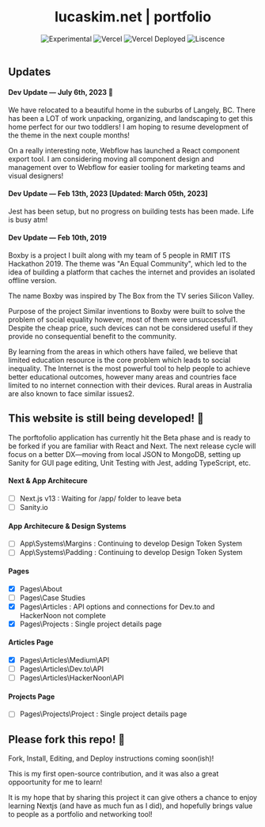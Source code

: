 
<div align="center">
  <h1>lucaskim.net | portfolio</h1>
  <p></p>
  <img src="https://img.shields.io/badge/stability-beta-blue.svg" alt="Experimental">
  <img src="https://vercelbadge.vercel.app/api/atlamors/portfolio-theme" alt="Vercel">
  <img src="https://therealsujitk-vercel-badge.vercel.app/?app=portfolio-theme-jqe0jhmif-atlamors.vercel.app" alt="Vercel Deployed">
  <img src="https://img.shields.io/github/license/atlamors/portfolio-theme" alt="Liscence">
  <br><br>
</div>

## Updates
#### Dev Update — July 6th, 2023 🥰
We have relocated to a beautiful home in the suburbs of Langely, BC. There has been a LOT of work unpacking, organizing, and landscaping to get this home perfect for our two toddlers! I am hoping to resume development of the theme in the next couple months!

On a really interesting note, Webflow has launched a React component export tool. I am considering moving all component design and management over to Webflow for easier tooling for marketing teams and visual designers! 
#### Dev Update — Feb 13th, 2023 [Updated: March 05th, 2023]
Jest has been setup, but no progress on building tests has been made. Life is busy atm! 
#### Dev Update — Feb 10th, 2019
Boxby is a project I built along with my team of 5 people in RMIT ITS Hackathon 2019. The theme was "An Equal Community", which led to the idea of building a platform that caches the internet and provides an isolated offline version.

The name Boxby was inspired by The Box from the TV series Silicon Valley.

Purpose of the project
Similar inventions to Boxby were built to solve the problem of social equality however, most of them were unsuccessful1. Despite the cheap price, such devices can not be considered useful if they provide no consequential benefit to the community.

By learning from the areas in which others have failed, we believe that limited education resource is the core problem which leads to social inequality. The Internet is the most powerful tool to help people to achieve better educational outcomes, however many areas and countries face limited to no internet connection with their devices. Rural areas in Australia are also known to face similar issues2.

## This website is still being developed! 🥳
The porftofolio application has currently hit the Beta phase and is ready to be forked if you are familiar with React and Next. The next release cycle will focus on a better DX—moving from local JSON to MongoDB, setting up Sanity for GUI page editing, Unit Testing with Jest, adding TypeScript, etc.

#### Next & App Architecure
- [ ] Next.js v13 : Waiting for /app/ folder to leave beta
- [ ] Sanity.io

#### App Architecure & Design Systems
- [ ] App\Systems\Margins : Continuing to develop Design Token System
- [ ] App\Systems\Padding : Continuing to develop Design Token System

#### Pages
- [x] Pages\About
- [ ] Pages\Case Studies
- [x] Pages\Articles : API options and connections for Dev.to and HackerNoon not complete
- [x] Pages\Projects : Single project details page

#### Articles Page
- [x] Pages\Articles\Medium\API
- [ ] Pages\Articles\Dev.to\API
- [ ] Pages\Articles\HackerNoon\API

#### Projects Page
- [ ] Pages\Projects\Project : Single project details page


## Please fork this repo! 🦄

Fork, Install, Editing, and Deploy instructions coming soon(ish)!

This is my first open-source contribution, and it was also a great oppoortunity for me to learn! 

It is my hope that by sharing this project it can give others a chance to enjoy learning Nextjs (and have as much fun as I did), and hopefully brings value to people as a portfolio and networking tool!


